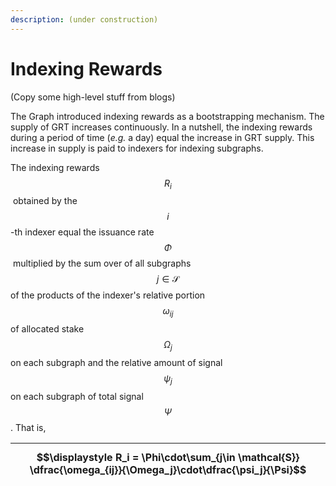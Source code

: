 ```yaml
---
description: (under construction)
---
```


# Indexing Rewards

(Copy some high-level stuff from blogs)



The Graph introduced indexing rewards as a bootstrapping mechanism. The supply of GRT increases continuously. In a nutshell, the indexing rewards during a period of time (_e.g._ a day) equal the increase in GRT supply. This increase in supply is paid to indexers for indexing subgraphs.

The indexing rewards $$R_i$$​ obtained by the $$i$$-th indexer equal the issuance rate $$\Phi$$​ multiplied by the sum over of all subgraphs $$j\in\mathcal{S}$$ of the products of the indexer's relative portion $$\omega_{ij}$$ of allocated stake $$\Omega_j$$ on each subgraph and the relative amount of signal $$\psi_j$$ on each subgraph of total signal $$\Psi$$. That is,

| $$\displaystyle R_i = \Phi\cdot\sum_{j\in \mathcal{S}} \dfrac{\omega_{ij}}{\Omega_j}\cdot\dfrac{\psi_j}{\Psi}$$ |
| :-------------------------------------------------------------------------------------------------------------: |







